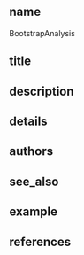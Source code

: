 ## name
BootstrapAnalysis
## title
## description
## details
## authors
## see_also
## example
## references
